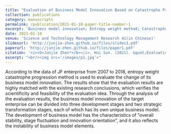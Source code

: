 ```yaml
---
title: "Evaluation of Business Model Innovation Based on Catastrophe Progression and Entropy Method:Taking JF Enterprise as the Example"
collection: publications
category: manuscripts
permalink: /publication/2021-01-10-paper-title-number-1
excerpt: 'Business model innovation; Entropy weight method; Catastrophe progression method; Innovation evaluation'
date: 2021-01-10
venue: 'Science and Technology Management Research 41(in Chinese)'
slidesurl: 'http://junjie-zhen.github.io/files/slides1.pdf'
paperurl: 'http://junjie-zhen.github.io/files/paper1.pdf'
citation: '<i><b>Junjie Zhen*</b></i>, Hui Sun. (2021). &quot;Evaluation of Business Model Innovation Based on Catastrophe Progression and Entropy Method:Taking JF Enterprise as the Example.&quot; <i>Science and Technology Management Research </i>. 41(1).'
excerpt: "<br/><img src='/images/p1.jpg'>"
---
```


According to the data of JF enterprise from 2007 to 2018, entropy weight catastrophe progression method is used to evaluate the change of its business model innovation. The results show that the evaluation results are highly matched with the existing research conclusions, which verifies the scientificity and feasibility of the evaluation idea. Through the analysis of the evaluation results, the business model innovation of the target enterprise can be divided into three development stages and two strategic transformation stages, each of which has its own unique business model. The development of business model has the characteristics of "overall stability, stage fluctuation and innovation orientation", and it also reflects the instability of business model elements.